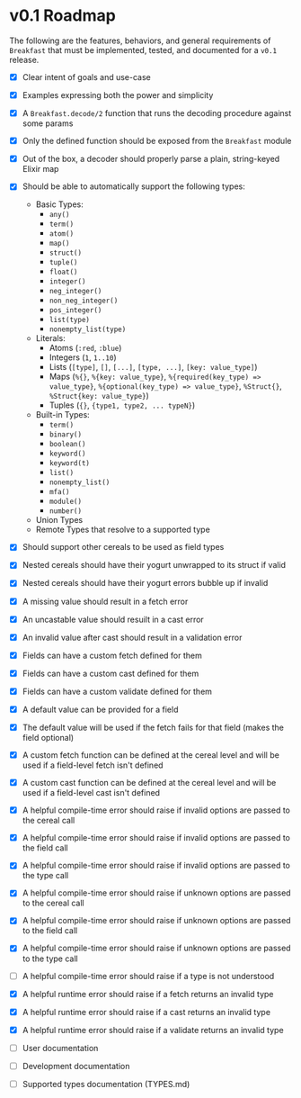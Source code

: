 # v0.1 Roadmap

The following are the features, behaviors, and general requirements of `Breakfast` that must be implemented, tested, and documented for a `v0.1` release.

- [x] Clear intent of goals and use-case
- [x] Examples expressing both the power and simplicity
- [x] A `Breakfast.decode/2` function that runs the decoding procedure against some params
- [x] Only the defined function should be exposed from the `Breakfast` module
- [x] Out of the box, a decoder should properly parse a plain, string-keyed Elixir map
- [x] Should be able to automatically support the following types:
  - Basic Types:
    - `any()`
    - `term()`
    - `atom()`
    - `map()`
    - `struct()`
    - `tuple()`
    - `float()`
    - `integer()`
    - `neg_integer()`
    - `non_neg_integer()`
    - `pos_integer()`
    - `list(type)`
    - `nonempty_list(type)`
  - Literals:
    - Atoms (`:red`, `:blue`)
    - Integers (`1`, `1..10`)
    - Lists (`[type]`, `[]`, `[...]`, `[type, ...]`, `[key: value_type]`)
    - Maps (`%{}`, `%{key: value_type}`, `%{required(key_type) => value_type}`, `%{optional(key_type) => value_type}`, `%Struct{}`, `%Struct{key: value_type}`)
    - Tuples (`{}`, `{type1, type2, ... typeN}`)
  - Built-in Types:
    - `term()`
    - `binary()`
    - `boolean()`
    - `keyword()`
    - `keyword(t)`
    - `list()`
    - `nonempty_list()`
    - `mfa()`
    - `module()`
    - `number()`
  - Union Types
  - Remote Types that resolve to a supported type
- [x] Should support other cereals to be used as field types
- [x] Nested cereals should have their yogurt unwrapped to its struct if valid
- [x] Nested cereals should have their yogurt errors bubble up if invalid
- [x] A missing value should result in a fetch error
- [x] An uncastable value should resuilt in a cast error
- [x] An invalid value after cast should result in a validation error
- [x] Fields can have a custom fetch defined for them
- [x] Fields can have a custom cast defined for them
- [x] Fields can have a custom validate defined for them
- [x] A default value can be provided for a field
- [x] The default value will be used if the fetch fails for that field (makes the field optional)
- [x] A custom fetch function can be defined at the cereal level and will be used if a field-level fetch isn't defined
- [x] A custom cast function can be defined at the cereal level and will be used if a field-level cast isn't defined
- [x] A helpful compile-time error should raise if invalid options are passed to the cereal call
- [x] A helpful compile-time error should raise if invalid options are passed to the field call
- [x] A helpful compile-time error should raise if invalid options are passed to the type call
- [x] A helpful compile-time error should raise if unknown options are passed to the cereal call
- [x] A helpful compile-time error should raise if unknown options are passed to the field call
- [x] A helpful compile-time error should raise if unknown options are passed to the type call
- [ ] A helpful compile-time error should raise if a type is not understood
- [x] A helpful runtime error should raise if a fetch returns an invalid type
- [x] A helpful runtime error should raise if a cast returns an invalid type
- [x] A helpful runtime error should raise if a validate returns an invalid type
- [ ] User documentation
- [ ] Development documentation
- [ ] Supported types documentation (TYPES.md)

